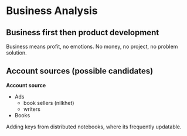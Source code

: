 # Business Analysis #

Business first then product development
---------------------------------------
Business means profit, no emotions. No money, no project, no problem solution.


Account sources (possible candidates)
-------------------------------------
**Account source**
  - Ads
    - book sellers (nilkhet)
    - writers
  - Books

Adding keys from distributed notebooks, where its frequently updatable.
